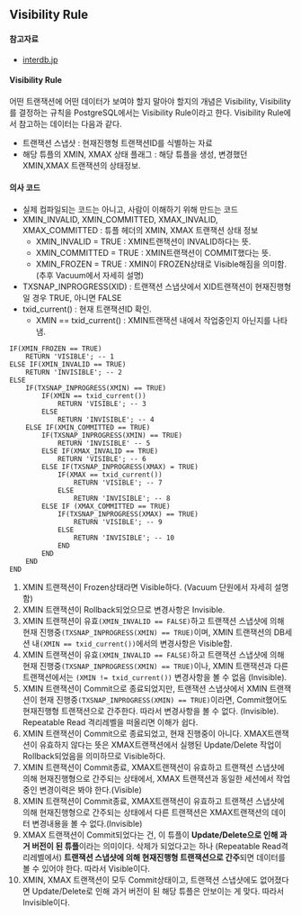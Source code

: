 ## Visibility Rule

#### 참고자료
- [interdb.jp](https://www.interdb.jp/pg/pgsql05/06.html)

#### Visibility Rule
어떤 트랜잭션에 어떤 데이터가 보여야 할지 말아야 할지의 개념은 Visibility, Visibility를 결정하는 규칙을 PostgreSQL에서는 Visibility Rule이라고 한다. Visibility Rule에서 참고하는 데이터는 다음과 같다.
- 트랜잭션 스냅샷 : 현재진행형 트랜잭션ID를 식별하는 자료
- 해당 튜플의 XMIN, XMAX 상태 플래그 : 해당 튜플을 생성, 변경했던 XMIN,XMAX 트랜잭션의 상태정보.

#### 의사 코드
- 실제 컴파일되는 코드는 아니고, 사람이 이해하기 위해 만드는 코드
- XMIN_INVALID, XMIN_COMMITTED, XMAX_INVALID, XMAX_COMMITTED : 튜플 헤더의 XMIN, XMAX 트랜잭션 상태 정보
  - XMIN_INVALID = TRUE : XMIN트랜잭션이 INVALID하다는 뜻.
  - XMIN_COMMITTED = TRUE : XMIN트랜잭션이 COMMIT했다는 뜻.
  - XMIN_FROZEN = TRUE : XMIN이 FROZEN상태로 Visible해짐을 의미함. (추후 Vacuum에서 자세히 설명)
- TXSNAP_INPROGRESS(XID) : 트랜잭션 스냅샷에서 XID트랜잭션이 현재진행형일 경우 TRUE, 아니면 FALSE
- txid_current() : 현재 트랜잭션ID 확인.
  - XMIN == txid_current() : XMIN트랜잭션 내에서 작업중인지 아닌지를 나타냄.
```
IF(XMIN_FROZEN == TRUE)
    RETURN 'VISIBLE'; -- 1
ELSE IF(XMIN_INVALID == TRUE)
    RETURN 'INVISIBLE'; -- 2
ELSE
    IF(TXSNAP_INPROGRESS(XMIN) == TRUE) 
        IF(XMIN == txid_current())
            RETURN 'VISIBLE'; -- 3
        ELSE
            RETURN 'INVISIBLE'; -- 4
    ELSE IF(XMIN_COMMITTED == TRUE) 
        IF(TXSNAP_INPROGRESS(XMIN) == TRUE) 
            RETURN 'INVISIBLE' -- 5
        ELSE IF(XMAX_INVALID == TRUE)
            RETURN 'VISIBLE'; -- 6
        ELSE IF(TXSNAP_INPROGRESS(XMAX) = TRUE)
            IF(XMAX == txid_current())
                RETURN 'VISIBLE'; -- 7
            ELSE
                RETURN 'INVISIBLE'; -- 8
        ELSE IF (XMAX_COMMITTED == TRUE)
            IF(TXSNAP_INPROGRESS(XMAX) == TRUE)
                RETURN 'VISIBLE'; -- 9
            ELSE
                RETURN 'INVISIBLE'; -- 10
            END
        END
    END       
END
```
1. XMIN 트랜잭션이 Frozen상태라면 Visible하다. (Vacuum 단원에서 자세히 설명함)
2. XMIN 트랜잭션이 Rollback되었으므로 변경사항은 Invisible.
3. XMIN 트랜잭션이 유효`(XMIN_INVALID == FALSE)`하고 트랜잭션 스냅샷에 의해 현재 진행중`(TXSNAP_INPROGRESS(XMIN) == TRUE)`이며, XMIN 트랜잭션의 DB세션 내`(XMIN == txid_current())`에서의 변경사항은 Visible함.
4. XMIN 트랜잭션이 유효`(XMIN_INVALID == FALSE)`하고 트랜잭션 스냅샷에 의해 현재 진행중`(TXSNAP_INPROGRESS(XMIN) == TRUE)`이나, XMIN 트랜잭션과 다른 트랜잭션에서는 `(XMIN != txid_current())` 변경사항을 볼 수 없음 (Invisible).
5. XMIN 트랜잭션이 Commit으로 종료되었지만, 트랜잭션 스냅샷에서 XMIN 트랜잭션이 현재 진행중`(TXSNAP_INPROGRESS(XMIN) == TRUE)`이라면, Commit했어도 현재진행형 트랜잭션으로 간주한다. 따라서 변경사항을 볼 수 없다. (Invisible). Repeatable Read 격리레벨을 떠올리면 이해가 쉽다.
6. XMIN 트랜잭션이 Commit으로 종료되었고, 현재 진행중이 아니다. XMAX트랜잭션이 유효하지 않다는 뜻은 XMAX트랜잭션에서 실행된 Update/Delete 작업이 Rollback되었음을 의미하므로 Visible하다.
7. XMIN 트랜잭션이 Commit종료, XMAX트랜잭션이 유효하고 트랜잭션 스냅샷에 의해 현재진행형으로 간주되는 상태에서, XMAX 트랜잭션과 동일한 세션에서 작업중인 변경이력은 봐야 한다.(Visible)
8. XMIN 트랜잭션이 Commit종료, XMAX트랜잭션이 유효하고 트랜잭션 스냅샷에 의해 현재진행형으로 간주되는 상태에서 다른 트랜잭션은 XMAX트랜잭션의 데이터 변경내용을 볼 수 없다.(Invisible)
9. XMAX 트랜잭션이 Commit되었다는 건, 이 튜플이 **Update/Delete으로 인해 과거 버전이 된 튜플**이라는 의미이다. 삭제가 되었다고는 하나 (Repeatable Read격리레벨에서) **트랜잭션 스냅샷에 의해 현재진행형 트랜잭션으로 간주**되면 데이터를 볼 수 있어야 한다. 따라서 Visible이다.
10. XMIN, XMAX 트랜잭션이 모두 Commit상태이고, 트랜잭션 스냅샷에도 없어졌다면 Update/Delete로 인해 과거 버전이 된 해당 튜플은 안보이는 게 맞다. 따라서 Invisible이다.
